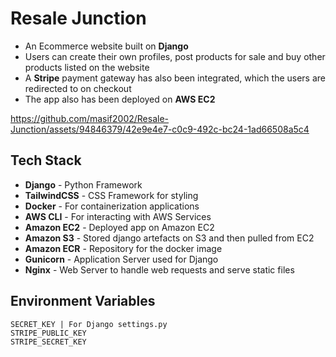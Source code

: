 # Resale Junction
* An Ecommerce website built on **Django** 
* Users can create their own profiles, post products for sale and buy other products listed on the website
* A **Stripe** payment gateway has also been integrated, which the users are redirected to on checkout
* The app also has been deployed on **AWS EC2**



https://github.com/masif2002/Resale-Junction/assets/94846379/42e9e4e7-c0c9-492c-bc24-1ad66508a5c4



## Tech Stack
* **Django** - Python Framework
* **TailwindCSS** - CSS Framework for styling 
* **Docker** - For containerization applications
* **AWS CLI** - For interacting with AWS Services
* **Amazon EC2** - Deployed app on Amazon EC2
* **Amazon S3** - Stored django artefacts on S3 and then pulled from EC2
* **Amazon ECR** - Repository for the docker image
* **Gunicorn** - Application Server used for Django
* **Nginx** - Web Server to handle web requests and serve static files

## Environment Variables
```
SECRET_KEY | For Django settings.py
STRIPE_PUBLIC_KEY
STRIPE_SECRET_KEY
```
